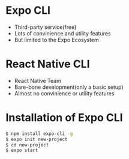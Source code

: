 # Expo CLI
- Third-party service(free)
- Lots of convinience and utility features
- But limited to the Expo Ecosystem

# React Native CLI
- React Native Team
- Bare-bone development(only a basic setup)
- Almost no convinience or utility features

# Installation of Expo CLI
```bash
$ npm install expo-cli -g
$ expo init new-project
$ cd new-project
$ expo start
```
